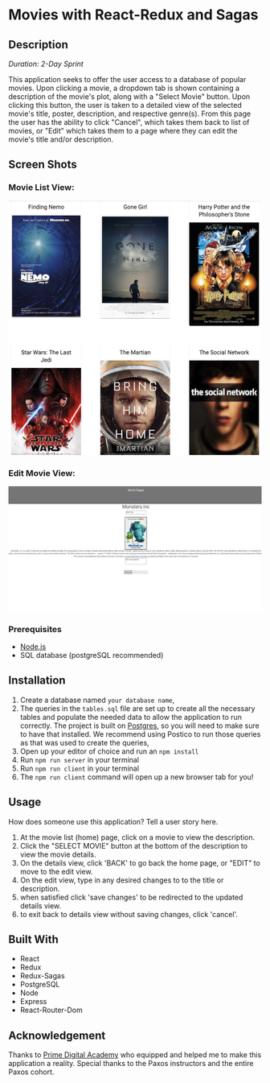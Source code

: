 # Movies with React-Redux and Sagas

## Description

_Duration: 2-Day Sprint_

This application seeks to offer the user access to a database of popular movies.  Upon clicking a movie, a dropdown tab is shown containing a description of the movie's plot, along with a "Select Movie" button.  Upon clicking this button, the user is taken to a detailed view of the selected movie's title, poster, description, and respective genre(s).  From this page the user has the ability to click "Cancel", which takes them back to list of movies, or "Edit" which takes them to a page where they can edit the movie's title and/or description.


## Screen Shots

### Movie List View:
![Movie List View](/public/images/listView.png)


### Edit Movie View:
![Edit Movie View](/public/images/editView.png)

### Prerequisites

- [Node.js](https://nodejs.org/en/)
- SQL database (postgreSQL recommended)

## Installation

1. Create a database named `your database name`,
2. The queries in the `tables.sql` file are set up to create all the necessary tables and populate the needed data to allow the application to run correctly. The project is built on [Postgres](https://www.postgresql.org/download/), so you will need to make sure to have that installed. We recommend using Postico to run those queries as that was used to create the queries, 
3. Open up your editor of choice and run an `npm install`
4. Run `npm run server` in your terminal
5. Run `npm run client` in your terminal
6. The `npm run client` command will open up a new browser tab for you!

## Usage
How does someone use this application? Tell a user story here.

1. At the movie list (home) page, click on a movie to view the description.
2. Click the "SELECT MOVIE" button at the bottom of the description to view the movie details.
3. On the details view, click 'BACK' to go back the home page, or "EDIT" to move to the edit view.
4. On the edit view, type in any desired changes to to the title or description.
5. when satisfied click 'save changes' to be redirected to the updated details view.
6. to exit back to details view without saving changes, click 'cancel'.


## Built With

- React
- Redux
- Redux-Sagas 
- PostgreSQL
- Node
- Express
- React-Router-Dom


## Acknowledgement
Thanks to [Prime Digital Academy](www.primeacademy.io) who equipped and helped me to make this application a reality.  Special thanks to the Paxos instructors and the entire Paxos cohort.